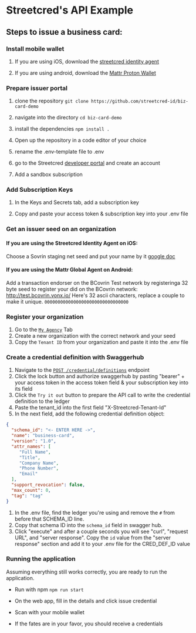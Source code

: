 # Streetcred's API Example

## Steps to issue a business card: 

### Install mobile wallet
 1. If you are using iOS, download the [streetcred identity agent](https://apps.apple.com/us/app/streetcred-identity-agent/id1475160728)

 1. If you are using android, download the [Mattr Proton Wallet](https://redir.streetcred.id/lRaAnnBiSkZx)

### Prepare issuer portal
 1. clone the repository
 `git clone https://github.com/streetcred-id/biz-card-demo`
 
 1. navigate into the directory
 `cd biz-card-demo`
 
 1. install the dependencies
 `npm install .`

 1. Open up the repository in a code editor of your choice

 1. rename the .env-template file to .env

 1. go to the Streetcred <a href="https://developer.streetcred.id" target="_blank">developer portal</a> and create an account

 1. Add a sandbox subscription

### Add Subscription Keys
 1. In the Keys and Secrets tab, add a subscription key
 
 1. Copy and paste your access token & subscription key into your .env file

### Get an issuer seed on an organization

#### If you are using the Streetcred Identity Agent on iOS:
Choose a Sovrin staging net seed and put your name by it [google doc](https://docs.google.com/spreadsheets/d/1ZxLmIFy3HDimy9zMv6um_7V9DdHnDP9rP-s-fvNhsgA/edit?ts=5d8e86dd#gid=0)
 
#### If you are using the Mattr Global Agent on Android:
Add a transaction endorser on the BCovrin Test network by registeringa 32 byte seed to register your did on the BCovrin network: http://test.bcovrin.vonx.io/
Here's 32 ascii characters, replace a couple to make it unique.
    `00000000000000000000000000000000`

### Register your organization
1. Go to the [`My Agency`](https://developer.streetcred.id/orgs) Tab
1. Create a new organization with the correct network and your seed
1. Copy the `Tenant ID` from your organization and paste it into the .env file

### Create a credential definition with Swaggerhub
1. Navigate to the [`POST /credential/definitions`](https://app.swaggerhub.com/apis-docs/Streetcred/agency/v1#/Credentials/CreateCredentialDefinition) endpoint
1. Click the lock button and authorize swaggerhub by pasting "bearer" + your access token in the access token field & your subscription key into its field
1. Click the `Try it out` button to prepare the API call to write the credential definition to the ledger
1. Paste the tenant_id into the first field "X-Streetcred-Tenant-Id" 
1. In the next field, add the following credential definition object:
```json
{
  "schema_id": "<- ENTER HERE ->",
  "name": "business-card",
  "version": "1.0",
  "attr_names": [
     "Full Name",
     "Title",
     "Company Name",
     "Phone Number",
     "Email"
  ],
  "support_revocation": false,
  "max_count": 0,
  "tag": "tag"
}
```
1. In the .env file, find the ledger you're using and remove the `#` from before that SCHEMA_ID line.
1. Copy that schema ID into the `schema_id` field in swagger hub. 
1. Click "execute" and after a couple seconds you will see "curl", "request URL", and "server response".  Copy the `id` value from the "server response" section and add it to your .env file for the CRED_DEF_ID value
 
### Running the application
Assuming everything still works correctly, you are ready to run the application. 

- Run with npm
`npm run start`

- On the web app, fill in the details and click issue credential

- Scan with your mobile wallet

- If the fates are in your favor, you should receive a credentials


 
